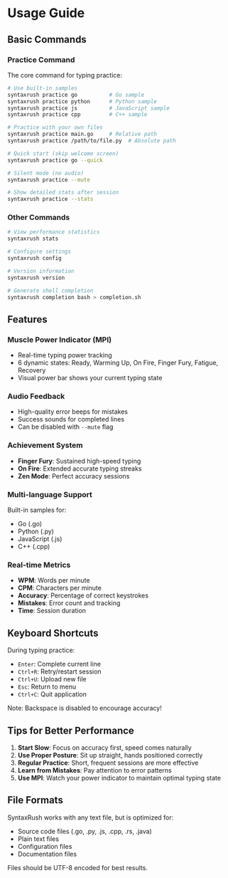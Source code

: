 # Usage Guide

## Basic Commands

### Practice Command

The core command for typing practice:

```bash
# Use built-in samples
syntaxrush practice go          # Go sample
syntaxrush practice python      # Python sample
syntaxrush practice js          # JavaScript sample
syntaxrush practice cpp         # C++ sample

# Practice with your own files
syntaxrush practice main.go     # Relative path
syntaxrush practice /path/to/file.py  # Absolute path

# Quick start (skip welcome screen)
syntaxrush practice go --quick

# Silent mode (no audio)
syntaxrush practice --mute

# Show detailed stats after session
syntaxrush practice --stats
```

### Other Commands

```bash
# View performance statistics
syntaxrush stats

# Configure settings
syntaxrush config

# Version information
syntaxrush version

# Generate shell completion
syntaxrush completion bash > completion.sh
```

## Features

### Muscle Power Indicator (MPI)
- Real-time typing power tracking
- 6 dynamic states: Ready, Warming Up, On Fire, Finger Fury, Fatigue, Recovery
- Visual power bar shows your current typing state

### Audio Feedback
- High-quality error beeps for mistakes
- Success sounds for completed lines
- Can be disabled with `--mute` flag

### Achievement System
- **Finger Fury**: Sustained high-speed typing
- **On Fire**: Extended accurate typing streaks
- **Zen Mode**: Perfect accuracy sessions

### Multi-language Support
Built-in samples for:
- Go (.go)
- Python (.py)
- JavaScript (.js)
- C++ (.cpp)

### Real-time Metrics
- **WPM**: Words per minute
- **CPM**: Characters per minute
- **Accuracy**: Percentage of correct keystrokes
- **Mistakes**: Error count and tracking
- **Time**: Session duration

## Keyboard Shortcuts

During typing practice:
- `Enter`: Complete current line
- `Ctrl+R`: Retry/restart session
- `Ctrl+U`: Upload new file
- `Esc`: Return to menu
- `Ctrl+C`: Quit application

Note: Backspace is disabled to encourage accuracy!

## Tips for Better Performance

1. **Start Slow**: Focus on accuracy first, speed comes naturally
2. **Use Proper Posture**: Sit up straight, hands positioned correctly
3. **Regular Practice**: Short, frequent sessions are more effective
4. **Learn from Mistakes**: Pay attention to error patterns
5. **Use MPI**: Watch your power indicator to maintain optimal typing state

## File Formats

SyntaxRush works with any text file, but is optimized for:
- Source code files (.go, .py, .js, .cpp, .rs, .java)
- Plain text files
- Configuration files
- Documentation files

Files should be UTF-8 encoded for best results.
